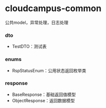 # cloudcampus-common
公共model，异常处理，日志处理

### dto
- TestDTO：测试表

### enums
- RspStatusEnum：公用状态返回枚举类

### response
- BaseResponse：基础返回值模型
- ObjectResponse：返回数据模型


